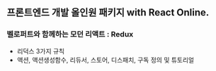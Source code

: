 ## 프론트엔드 개발 올인원 패키지 with React Online.

### 벨로퍼트와 함께하는 모던 리액트 : Redux

- 리덕스 3가지 규칙
- 액션, 액션생성함수, 리듀서, 스토어, 디스패치, 구독 정의 및 튜토리얼
